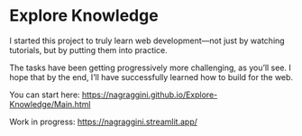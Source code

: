 # Explore Knowledge


I started this project to truly learn web development—not just by watching tutorials, but by putting them into practice. 

The tasks have been getting progressively more challenging, as you’ll see. I hope that by the end, I’ll have successfully learned how to build for the web.

You can start here:
https://nagraggini.github.io/Explore-Knowledge/Main.html

Work in progress:
https://nagraggini.streamlit.app/


